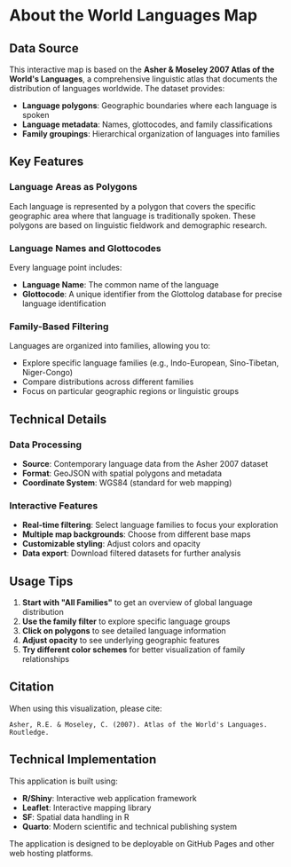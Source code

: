 # About the World Languages Map

## Data Source

This interactive map is based on the **Asher & Moseley 2007 Atlas of the World's Languages**, a comprehensive linguistic atlas that documents the distribution of languages worldwide. The dataset provides:

- **Language polygons**: Geographic boundaries where each language is spoken
- **Language metadata**: Names, glottocodes, and family classifications
- **Family groupings**: Hierarchical organization of languages into families

## Key Features

### Language Areas as Polygons
Each language is represented by a polygon that covers the specific geographic area where that language is traditionally spoken. These polygons are based on linguistic fieldwork and demographic research.

### Language Names and Glottocodes
Every language point includes:
- **Language Name**: The common name of the language
- **Glottocode**: A unique identifier from the Glottolog database for precise language identification

### Family-Based Filtering
Languages are organized into families, allowing you to:
- Explore specific language families (e.g., Indo-European, Sino-Tibetan, Niger-Congo)
- Compare distributions across different families
- Focus on particular geographic regions or linguistic groups

## Technical Details

### Data Processing
- **Source**: Contemporary language data from the Asher 2007 dataset
- **Format**: GeoJSON with spatial polygons and metadata
- **Coordinate System**: WGS84 (standard for web mapping)

### Interactive Features
- **Real-time filtering**: Select language families to focus your exploration
- **Multiple map backgrounds**: Choose from different base maps
- **Customizable styling**: Adjust colors and opacity
- **Data export**: Download filtered datasets for further analysis

## Usage Tips

1. **Start with "All Families"** to get an overview of global language distribution
2. **Use the family filter** to explore specific language groups
3. **Click on polygons** to see detailed language information
4. **Adjust opacity** to see underlying geographic features
5. **Try different color schemes** for better visualization of family relationships

## Citation

When using this visualization, please cite:
```
Asher, R.E. & Moseley, C. (2007). Atlas of the World's Languages. Routledge.
```

## Technical Implementation

This application is built using:
- **R/Shiny**: Interactive web application framework
- **Leaflet**: Interactive mapping library
- **SF**: Spatial data handling in R
- **Quarto**: Modern scientific and technical publishing system

The application is designed to be deployable on GitHub Pages and other web hosting platforms.
